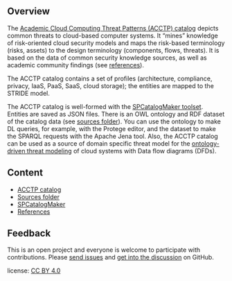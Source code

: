 ## Overview

The [Academic Cloud Computing Threat Patterns (ACCTP) catalog](catalog/) depicts common threats to cloud-based computer systems.
It “mines” knowledge of risk-oriented cloud security models and maps the risk-based terminology (risks, assets) 
to the design terminology (components, flows, threats).
It is based on the data of common security knowledge sources, as well as academic community findings
(see [references](references.md)).

The ACCTP catalog contains a set of profiles (architecture, compliance, privacy, IaaS, PaaS, SaaS, cloud storage); 
the entities are mapped to the STRIDE model.

The ACCTP catalog is well-formed with the [SPCatalogMaker toolset](https://github.com/nets4geeks/SPCatalogMaker).
Entities are saved as JSON files. There is an OWL ontology and RDF dataset of the catalog data 
(see [sources folder](https://github.com/nets4geeks/SPCatalogMaker/tree/master/catalogs/acctp/catalog)).
You can use the ontology to make DL queries, for example, with the Protege editor,
and the dataset to make the SPARQL requests with the Apache Jena tool.
Also, the ACCTP catalog can be used as a source of domain specific threat model for 
the [ontology-driven threat modeling](https://owasp.org/www-project-ontology-driven-threat-modeling-framework/) 
of cloud systems with Data flow diagrams (DFDs).

## Content

* [ACCTP catalog](catalog/)
* [Sources folder](https://github.com/nets4geeks/SPCatalogMaker/tree/master/catalogs/acctp/catalog)
* [SPCatalogMaker](https://github.com/nets4geeks/SPCatalogMaker)
* [References](references.md)

## Feedback

This is an open project and everyone is welcome to participate with contributions.
Please [send issues](https://github.com/nets4geeks/SPCatalogMaker/issues) 
and [get into the discussion](https://github.com/nets4geeks/SPCatalogMaker/discussions/1)
on GitHub.


license: [CC BY 4.0](http://creativecommons.org/licenses/by/4.0/)
